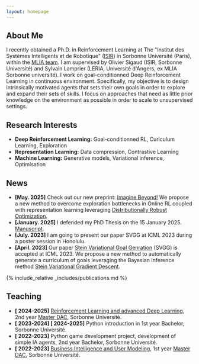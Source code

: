 ```yaml
---
layout: homepage
---
```


## About Me

I recently obtained a Ph.D. in Reinforcement Learning at The "Institut des Systèmes Intelligents et de Robotique" ([ISIR](https://www.isir.upmc.fr/)) in Sorbonne Université (Paris), within the [MLIA team](https://www.isir.upmc.fr/equipes/mlia/). 
I am supervised by Olivier Sigaud (ISIR, Sorbonne Université) and Sylvain Lamprier (LERIA, Université d'Angers, ex MLIA Sorbonne université). 
I work on goal-conditionned Deep Reinforcement Learning in continuous environment. 
Specifically, my objective is to design intrinsically motivated agents that sets their own goals in order to explore and expand their sets of skills. 
I focus on approaches that need as little prior knowledge on the environment as possible in order to scale to unsupervised settings. 

## Research Interests

- **Deep Reinforcement Learning:** Goal-conditionned RL, Curiculum Learning, Exploration
- **Representation Learning:** Data compression, Contrastive Learning
- **Machine Learning:** Generative models, Variational inference, Optimisation

## News
- **[May. 2025]** Check out our new preprint: [Imagine Beyond!](https://arxiv.org/abs/2505.17830) We propose a new method to overcome exploration bottlenecks in Online RL coupled with representation learning leveraging [Distributionally Robust Optimization](https://arxiv.org/abs/1908.05659).  
- **[January. 2025]** I defended my PhD Thesis on the 15 January 2025. [Manuscript](https://theses.fr/2025SORUS005).
- **[July. 2023]** I am going to present our paper SVGG at ICML 2023 during a poster session in Honolulu.
- **[April. 2023]** Our paper [Stein Variational Goal Genration](https://arxiv.org/abs/2206.06719) (SVGG) is accepted at ICML 2023. We propose a new method to automatically generate a curriculum of goals leveraging the Bayesian Inference method [Stein Variational Gradient Descent](https://arxiv.org/abs/1608.04471).

{% include_relative _includes/publications.md %}


## Teaching
- **[ 2024-2025]** [Reinforcement Learning and advanced Deep Learning](https://dac.lip6.fr/master/rladl/), 2nd year [Master DAC](https://dac.lip6.fr/master/), Sorbonne Université.
- **[ 2023-2024] [ 2024-2025]** Python introduction in 1st year Bachelor, Sorbonne Université.
- **[ 2022-2023]** Python game development project, development of simple IA agents, 2nd year Bachelor, Sorbonne Université.
- **[ 2022-2023]** [Business Intelligence and User Modeling](https://dac.lip6.fr/master/enseignement/bium/), 1st year [Master DAC](https://dac.lip6.fr/master/), Sorbonne Université.
